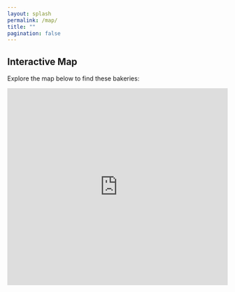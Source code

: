 ```yaml
---
layout: splash
permalink: /map/
title: ""
pagination: false
---
```

## Interactive Map
Explore the map below to find these bakeries:

<iframe 
    src="https://www.google.com/maps/embed?pb=!1m18!1m12!1m3!1d19802.123456789!2d-0.127758!3d51.507351!2m3!1f0!2f0!3f0!3m2!1i1024!2i768!4f13.1!3m3!1m2!1s0x48761bcd12345678%3A0xabcdef123456789!2sBakery%20A!5e0!3m2!1sen!2suk!4v1610000000000!5m2!1sen!2suk" 
    width="100%" 
    height="450" 
    style="border:0;" 
    allowfullscreen="" 
    loading="lazy">
</iframe>